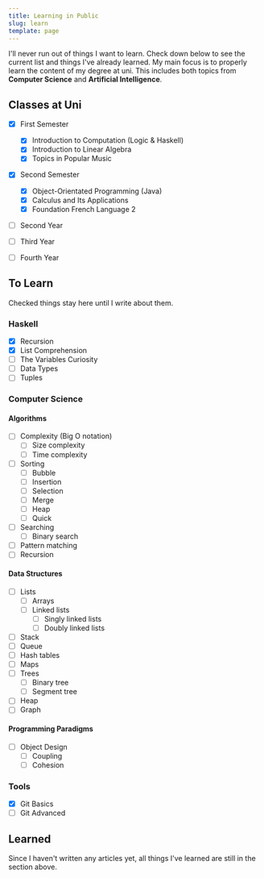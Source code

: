 ```yaml
---
title: Learning in Public
slug: learn
template: page
---
```


I'll never run out of things I want to learn. Check down below to see the current list
and things I've already learned. My main focus is to properly learn the content of my degree at uni.
This includes both topics from **Computer Science** and **Artificial Intelligence**.

## Classes at Uni

- [x] First Semester
  - [x] Introduction to Computation (Logic & Haskell)
  - [x] Introduction to Linear Algebra
  - [x] Topics in Popular Music
- [x] Second Semester
  - [x] Object-Orientated Programming (Java)
  - [x] Calculus and Its Applications
  - [x] Foundation French Language 2
- [ ] Second Year
- [ ] Third Year
- [ ] Fourth Year


## To Learn

Checked things stay here until I write about them.

### Haskell

- [x] Recursion
- [x] List Comprehension
- [ ] The Variables Curiosity
- [ ] Data Types
- [ ] Tuples

### Computer Science

#### Algorithms

- [ ] Complexity (Big O notation)
  - [ ] Size complexity
  - [ ] Time complexity
- [ ] Sorting
  - [ ] Bubble
  - [ ] Insertion
  - [ ] Selection
  - [ ] Merge
  - [ ] Heap
  - [ ] Quick
- [ ] Searching
  - [ ] Binary search
- [ ] Pattern matching
- [ ] Recursion

#### Data Structures

- [ ] Lists
  - [ ] Arrays
  - [ ] Linked lists
    - [ ] Singly linked lists
    - [ ] Doubly linked lists
- [ ] Stack
- [ ] Queue
- [ ] Hash tables
- [ ] Maps
- [ ] Trees
  - [ ] Binary tree
  - [ ] Segment tree
- [ ] Heap
- [ ] Graph

#### Programming Paradigms

- [ ] Object Design
  - [ ] Coupling
  - [ ] Cohesion

### Tools

- [x] Git Basics
- [ ] Git Advanced

## Learned

Since I haven't written any articles yet,
all things I've learned are still in the section above.